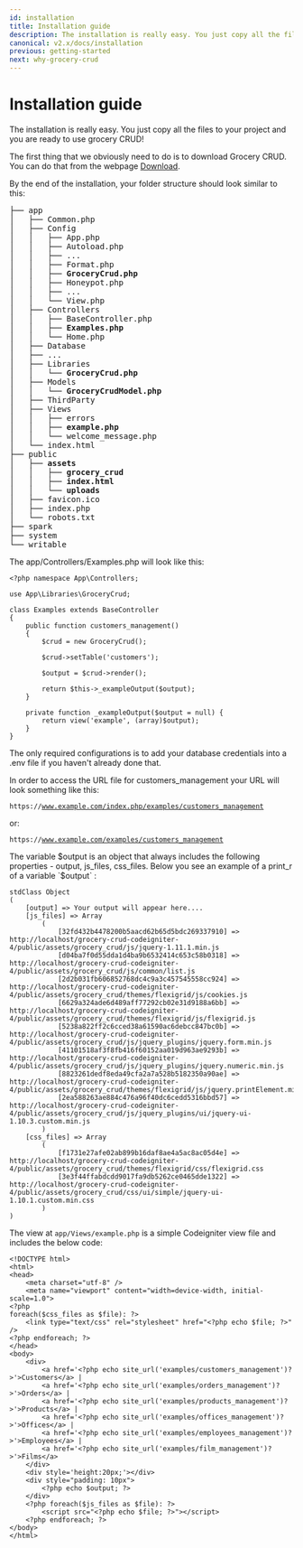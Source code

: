 ```yaml
---
id: installation
title: Installation guide
description: The installation is really easy. You just copy all the files to your project and you are ready to use grocery CRUD!
canonical: v2.x/docs/installation
previous: getting-started
next: why-grocery-crud
---
```


# Installation guide

The installation is really easy. You just copy all the files to your project and you are ready to use grocery CRUD!

The first thing that we obviously need to do is to download Grocery CRUD. You can do that from the webpage [Download](/docs/download).

By the end of the installation, your folder structure should look similar to this:

<pre>├── app
│   ├── Common.php
│   ├── Config
│   │   ├── App.php
│   │   ├── Autoload.php
│   │   ├── ...
│   │   ├── Format.php
│   │   ├── <strong>GroceryCrud.php</strong>
│   │   ├── Honeypot.php
│   │   ├── ...
│   │   └── View.php
│   ├── Controllers
│   │   ├── BaseController.php
│   │   ├── <strong>Examples.php</strong>
│   │   └── Home.php
│   ├── Database
│   ├── ...
│   ├── Libraries
│   │   └── <strong>GroceryCrud.php</strong>
│   ├── Models
│   │   └── <strong>GroceryCrudModel.php</strong>
│   ├── ThirdParty
│   ├── Views
│   │   ├── errors
│   │   ├── <strong>example.php</strong>
│   │   └── welcome_message.php
│   └── index.html
├── public
│   ├── <strong>assets</strong>
│   │   ├── <strong>grocery_crud</strong>
│   │   ├── <strong>index.html</strong>
│   │   └── <strong>uploads</strong>
│   ├── favicon.ico
│   ├── index.php
│   └── robots.txt
├── spark
├── system
└── writable</pre>

The app/Controllers/Examples.php will look like this:

<pre><code class="language-php">&lt;?php namespace App\Controllers;

use App\Libraries\GroceryCrud;

class Examples extends BaseController
{
    public function customers_management()
    {
        $crud = new GroceryCrud();

        $crud->setTable('customers');

        $output = $crud->render();

        return $this->_exampleOutput($output);
    }

    private function _exampleOutput($output = null) {
        return view('example', (array)$output);
    }
}</code></pre>

The only required configurations is to add your database credentials into a .env file  if you haven't already done that.

In order to access the URL file for customers_management your URL will look something like this:

<code>https:&#47;&#47;www.example.com/index.php/examples/customers_management</code>

or:

<code>https:&#47;&#47;www.example.com/examples/customers_management</code>

The variable $output is an object that always includes the following properties - output, js_files, css_files. 
Below you see an example of a print_r of a variable `$output` :

    stdClass Object
    (
        [output] => Your output will appear here....
        [js_files] => Array
            (
                [32fd432b4478200b5aacd62b65d5bdc269337910] => http://localhost/grocery-crud-codeigniter-4/public/assets/grocery_crud/js/jquery-1.11.1.min.js
                [d04ba7f0d55dda1d4ba9b6532414c653c58b0318] => http://localhost/grocery-crud-codeigniter-4/public/assets/grocery_crud/js/common/list.js
                [2d2b031fb606852768dc4c9a3c457545558cc924] => http://localhost/grocery-crud-codeigniter-4/public/assets/grocery_crud/themes/flexigrid/js/cookies.js
                [6629a324ade6d489aff77292cb02e31d9188a6bb] => http://localhost/grocery-crud-codeigniter-4/public/assets/grocery_crud/themes/flexigrid/js/flexigrid.js
                [5238a822ff2c6cced38a61590ac6debcc847bc0b] => http://localhost/grocery-crud-codeigniter-4/public/assets/grocery_crud/js/jquery_plugins/jquery.form.min.js
                [41101518af3f8fb416f60152aa019d963ae9293b] => http://localhost/grocery-crud-codeigniter-4/public/assets/grocery_crud/js/jquery_plugins/jquery.numeric.min.js
                [8823261dedf8eda49cfa2a7a528b5182350a90ae] => http://localhost/grocery-crud-codeigniter-4/public/assets/grocery_crud/themes/flexigrid/js/jquery.printElement.min.js
                [2ea588263ae884c476a96f40dc6cedd5316bbd57] => http://localhost/grocery-crud-codeigniter-4/public/assets/grocery_crud/js/jquery_plugins/ui/jquery-ui-1.10.3.custom.min.js
            )
        [css_files] => Array
            (
                [f1731e27afe02ab899b16daf8ae4a5ac8ac05d4e] => http://localhost/grocery-crud-codeigniter-4/public/assets/grocery_crud/themes/flexigrid/css/flexigrid.css
                [3e3f44ffabdcdd9017fa9db5262ce0465dde1322] => http://localhost/grocery-crud-codeigniter-4/public/assets/grocery_crud/css/ui/simple/jquery-ui-1.10.1.custom.min.css
            )
    )
    
The view at `app/Views/example.php` is a simple Codeigniter view file and includes the below code:

<pre><code class="language-php">&lt;!DOCTYPE html&gt;
&lt;html&gt;
&lt;head&gt;
    &lt;meta charset="utf-8" /&gt;
    &lt;meta name="viewport" content="width=device-width, initial-scale=1.0"&gt;
&lt;?php 
foreach($css_files as $file): ?&gt;
	&lt;link type="text/css" rel="stylesheet" href="&lt;?php echo $file; ?&gt;" /&gt;
&lt;?php endforeach; ?&gt;
&lt;/head&gt;
&lt;body&gt;
	&lt;div&gt;
	    &lt;a href='&lt;?php echo site_url('examples/customers_management')?&gt;'&gt;Customers&lt;/a&gt; |
	    &lt;a href='&lt;?php echo site_url('examples/orders_management')?&gt;'&gt;Orders&lt;/a&gt; |
	    &lt;a href='&lt;?php echo site_url('examples/products_management')?&gt;'&gt;Products&lt;/a&gt; |
	    &lt;a href='&lt;?php echo site_url('examples/offices_management')?&gt;'&gt;Offices&lt;/a&gt; | 
	    &lt;a href='&lt;?php echo site_url('examples/employees_management')?&gt;'&gt;Employees&lt;/a&gt; |		 
	    &lt;a href='&lt;?php echo site_url('examples/film_management')?&gt;'&gt;Films&lt;/a&gt;
	&lt;/div&gt;
	&lt;div style='height:20px;'&gt;&lt;/div&gt;  
    &lt;div style="padding: 10px"&gt;
		&lt;?php echo $output; ?&gt;
    &lt;/div&gt;
    &lt;?php foreach($js_files as $file): ?&gt;
        &lt;script src="&lt;?php echo $file; ?&gt;"&gt;&lt;/script&gt;
    &lt;?php endforeach; ?&gt;
&lt;/body&gt;
&lt;/html&gt;</code></pre>

    